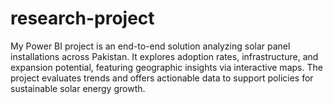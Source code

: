 # research-project
My Power BI project is an end-to-end solution analyzing solar panel installations across Pakistan. It explores adoption rates, infrastructure, and expansion potential, featuring geographic insights via interactive maps. The project evaluates trends and offers actionable data to support policies for sustainable solar energy growth.
